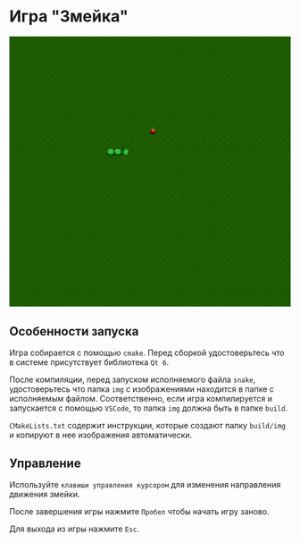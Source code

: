 # Игра "Змейка"

![Demo](img/demo.gif)

## Особенности запуска

Игра собирается с помощью `cmake`. Перед сборкой удостоверьтесь что в системе присутствует библиотека `Qt 6`.

После компиляции, перед запуском исполняемого файла `snake`, удостоверьтесь что папка `img` с изображениями находится в папке с исполняемым файлом. Соответственно, если игра компилируется и запускается с помощью `VSCode`, то папка `img` должна быть в папке `build`. 

`CMakeLists.txt` содержит инструкции, которые создают папку `build/img` и копируют в нее изображения автоматически.

## Управление

Используйте `клавиши управления курсором` для изменения направления движения змейки.

После завершения игры нажмите `Пробел` чтобы начать игру заново.

Для выхода из игры нажмите `Esc`.